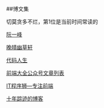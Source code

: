 ##博文集

切莫贪多不烂，第1位是当前时间常读的

[阮一峰](http://www.ruanyifeng.com/) 



[晚晴幽草轩](http://jeffjade.com/) 

[代码人生](http://www.tangshuang.net/) 

[前端大全公众号文章列表](https://mp.weixin.qq.com/mp/profile_ext?action=home&__biz=MzAxODE2MjM1MA==&scene=123&uin=NjA3MDY0NDAx&key=8cec4d455797a07f9430335aa69b7fe843c63e1a58e1368b360c349a022c814b99e8ecaed6769d601a95b843b71136d949fbc356e76ea1aa0038bd0730a44e30be35eca7f862baf138d6f99a0714c994&devicetype=iMac+MacBookPro11%2C4+OSX+OSX+10.12.3+build(16D32)&version=12020610&lang=zh_CN&nettype=WIFI&a8scene=0&fontScale=100&pass_ticket=3oS%2FT3doxvcAhmtpbGez2iDj3H7SMvwCD%2B%2BOoS4YqDuQN%2BZZziLgxNr%2B5SvXjfkL) 

[IT程序狮—专注前端](http://www.jianshu.com/u/da75e2609fe6) 

[十年踪迹的博客](https://www.h5jun.com/) 